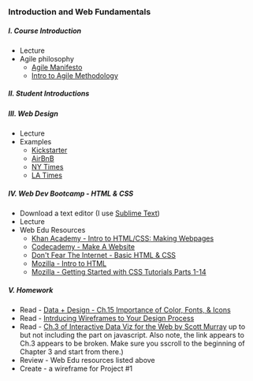 ### Introduction and Web Fundamentals

##### I. Course Introduction
* Lecture
* Agile philosophy
	* [Agile Manifesto](http://www.agilemanifesto.org)
	* [Intro to Agile Methodology](http://webdesign.tutsplus.com/articles/a-designers-introduction-to-agile-methodology--cms-23349)

##### II. Student Introductions

##### III. Web Design
* Lecture
* Examples
	* [Kickstarter](https://www.kickstarter.com/)
	* [AirBnB](https://www.airbnb.com/)
	* [NY Times](http://www.nytimes.com/)
	* [LA Times](http://www.latimes.com/)

##### IV. Web Dev Bootcamp - HTML & CSS
* Download a text editor (I use [Sublime Text](http://www.sublimetext.com/))
* Lecture
* Web Edu Resources
	* [Khan Academy - Intro to HTML/CSS: Making Webpages](https://www.khanacademy.org/computing/computer-programming/html-css)
	* [Codecademy - Make A Website](https://www.codecademy.com/learn/make-a-website)
	* [Don't Fear The Internet - Basic HTML & CSS](http://www.dontfeartheinternet.com/02-html/)
	* [Mozilla - Intro to HTML](https://developer.mozilla.org/en-US/docs/Web/Guide/HTML/Introduction)
	* [Mozilla - Getting Started with CSS Tutorials Parts 1-14](https://developer.mozilla.org/en-US/docs/Web/Guide/CSS/Getting_started)
	
##### V. Homework
* Read - [Data + Design - Ch.15 Importance of Color, Fonts, & Icons](https://infoactive.co/data-design/ch15)
* Read - [Intrducing Wireframes to Your Design Process](http://webdesign.tutsplus.com/articles/introducing-wireframes-to-your-design-process--webdesign-13284)
* Read - [Ch.3 of Interactive Data Viz for the Web by Scott Murray](http://chimera.labs.oreilly.com/books/1230000000345/index.html) up to but not including the part on javascript. Also note, the link appears to Ch.3 appears to be broken. Make sure you sscroll to the beginning of Chapter 3 and start from there.)
* Review - Web Edu resources listed above
* Create - a wireframe for Project #1
